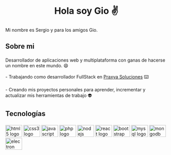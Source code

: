 <h1 align="center">Hola soy Gio ✌</h1>

###

<p align="left">Mi nombre es Sergio y para los amigos Gio.</p>

###

<h2 align="left">Sobre mi</h2>

###

<p align="left">Desarrollador de aplicaciones web y multiplataforma con ganas de hacerse un nombre en este mundo.  😄<br><br>- Trabajando como desarrollador FullStack en <a href="https://praxya.com/" target="blank">Praxya Soluciones</a>  ⌨️<br><br>- Creando mis proyectos personales para aprender, incrementar y actualizar mis herramientas de trabajo 👽</p>

###

<h2 align="left">Tecnologías</h2>

###

<div align="left">
  <img src="https://cdn.jsdelivr.net/gh/devicons/devicon/icons/html5/html5-original.svg" height="37" width="52" alt="html5 logo"  />
  <img src="https://cdn.jsdelivr.net/gh/devicons/devicon/icons/css3/css3-original.svg" height="37" width="52" alt="css3 logo"  />
  <img src="https://cdn.jsdelivr.net/gh/devicons/devicon/icons/javascript/javascript-original.svg" height="37" width="52" alt="javascript logo"  />
  <img src="https://cdn.jsdelivr.net/gh/devicons/devicon/icons/php/php-original.svg" height="37" width="52" alt="php logo"  />
  <img src="https://cdn.jsdelivr.net/gh/devicons/devicon/icons/nodejs/nodejs-original.svg" height="37" width="52" alt="nodejs logo"  />
  <img src="https://cdn.jsdelivr.net/gh/devicons/devicon/icons/react/react-original.svg" height="37" width="52" alt="react logo"  />
  <img src="https://cdn.jsdelivr.net/gh/devicons/devicon/icons/bootstrap/bootstrap-original.svg" height="37" width="52" alt="bootstrap logo"  />
  <img src="https://cdn.jsdelivr.net/gh/devicons/devicon/icons/mysql/mysql-original.svg" height="37" width="52" alt="mysql logo"  />
  <img src="https://cdn.jsdelivr.net/gh/devicons/devicon/icons/mongodb/mongodb-original.svg" height="37" width="52" alt="mongodb logo"  />
  <img src="https://cdn.jsdelivr.net/gh/devicons/devicon/icons/electron/electron-original.svg" height="37" width="52" alt="electron logo"  />
</div>

###
